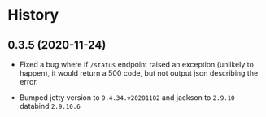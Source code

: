 History
========

0.3.5 (2020-11-24)
------------------

* Fixed a bug where if `/status` endpoint raised an exception (unlikely to happen), it
  would return a 500 code, but not output json describing the error.

* Bumped jetty version to `9.4.34.v20201102` and jackson to `2.9.10` databind `2.9.10.6`

